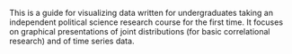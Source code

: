 This is a guide for visualizing data written for undergraduates taking an independent political science research course for the first time. It focuses on graphical presentations of joint distributions (for basic correlational research) and of time series data.
 
